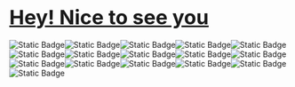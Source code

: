 <h1><span style="color: blue; font-size: 36px;"><a href='https://github.com/MadihaMassoudi'>Hey! Nice to see you</a></span></h1>
<div><img alt="Static Badge" src="https://img.shields.io/badge/JavaScript-blue"><img alt="Static Badge" src="https://img.shields.io/badge/CSS-pink"><img alt="Static Badge" src="https://img.shields.io/badge/HTML-orange"><img alt="Static Badge" src="https://img.shields.io/badge/TypeJS-violet"><img alt="Static Badge" src="https://img.shields.io/badge/Python-purple"><img alt="Static Badge" src="https://img.shields.io/badge/Numpy-grey"><img alt="Static Badge" src="https://img.shields.io/badge/Matplotlib-violet"><img alt="Static Badge" src="https://img.shields.io/badge/PyGame-darkblue"><img alt="Static Badge" src="https://img.shields.io/badge/CapCut-cyan"><img alt="Static Badge" src="https://img.shields.io/badge/VS%20Code-black"><img alt="Static Badge" src="https://img.shields.io/badge/PyCharm-darkpurple"><img alt="Static Badge" src="https://img.shields.io/badge/Freelancer-lightblue"><img alt="Static Badge" src="https://img.shields.io/badge/Sklearn-red"><img alt="Static Badge" src="https://img.shields.io/badge/Linear%20Regression-darkgreen"><img alt="Static Badge" src="https://img.shields.io/badge/Logistic%20Regression-lightblue"><img alt="Static Badge" src="https://img.shields.io/badge/Machine%20Learning-lightblue"></div>
